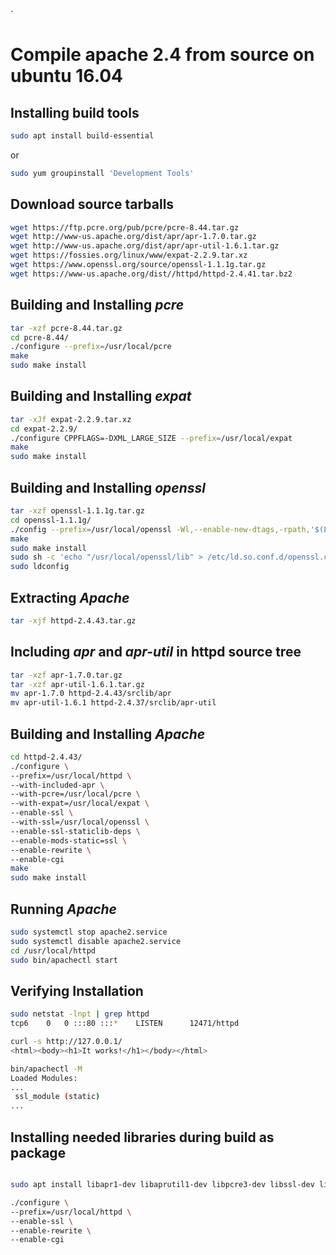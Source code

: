 `

# Compile apache 2.4 from source on ubuntu 16.04

## Installing build tools

```bash
sudo apt install build-essential 
```

or

```bash
sudo yum groupinstall 'Development Tools'
```
## Download source tarballs 
```bash
wget https://ftp.pcre.org/pub/pcre/pcre-8.44.tar.gz
wget http://www-us.apache.org/dist/apr/apr-1.7.0.tar.gz
wget http://www-us.apache.org/dist/apr/apr-util-1.6.1.tar.gz
wget https://fossies.org/linux/www/expat-2.2.9.tar.xz
wget https://www.openssl.org/source/openssl-1.1.1g.tar.gz
wget https://www-us.apache.org/dist//httpd/httpd-2.4.41.tar.bz2
```

## Building and Installing *pcre*

```bash
tar -xzf pcre-8.44.tar.gz
cd pcre-8.44/
./configure --prefix=/usr/local/pcre
make
sudo make install
```

## Building and Installing *expat*

```bash
tar -xJf expat-2.2.9.tar.xz
cd expat-2.2.9/
./configure CPPFLAGS=-DXML_LARGE_SIZE --prefix=/usr/local/expat
make
sudo make install
```

## Building and Installing *openssl*

```bash
tar -xzf openssl-1.1.1g.tar.gz 
cd openssl-1.1.1g/
./config --prefix=/usr/local/openssl -Wl,--enable-new-dtags,-rpath,'$(LIBRPATH)'
make
sudo make install
sudo sh -c 'echo "/usr/local/openssl/lib" > /etc/ld.so.conf.d/openssl.conf'
sudo ldconfig
```

## Extracting *Apache*

```bash
tar -xjf httpd-2.4.43.tar.gz
```

## Including *apr* and *apr-util* in httpd source tree

```bash
tar -xzf apr-1.7.0.tar.gz 
tar -xzf apr-util-1.6.1.tar.gz
mv apr-1.7.0 httpd-2.4.43/srclib/apr
mv apr-util-1.6.1 httpd-2.4.37/srclib/apr-util
```

## Building and Installing *Apache*

```bash
cd httpd-2.4.43/
./configure \
--prefix=/usr/local/httpd \
--with-included-apr \
--with-pcre=/usr/local/pcre \
--with-expat=/usr/local/expat \
--enable-ssl \
--with-ssl=/usr/local/openssl \
--enable-ssl-staticlib-deps \
--enable-mods-static=ssl \
--enable-rewrite \
--enable-cgi
make
sudo make install
```

## Running *Apache*

```bash
sudo systemctl stop apache2.service
sudo systemctl disable apache2.service
cd /usr/local/httpd
sudo bin/apachectl start
```

## Verifying Installation

```bash
sudo netstat -lnpt | grep httpd
tcp6	0	0 :::80	:::*	LISTEN		12471/httpd

curl -s http://127.0.0.1/
<html><body><h1>It works!</h1></body></html>

bin/apachectl -M
Loaded Modules:
...
 ssl_module (static)
...
```



## Installing needed libraries during build as package

```bash

sudo apt install libapr1-dev libaprutil1-dev libpcre3-dev libssl-dev libexpat1-dev

./configure \
--prefix=/usr/local/httpd \
--enable-ssl \
--enable-rewrite \
--enable-cgi
````